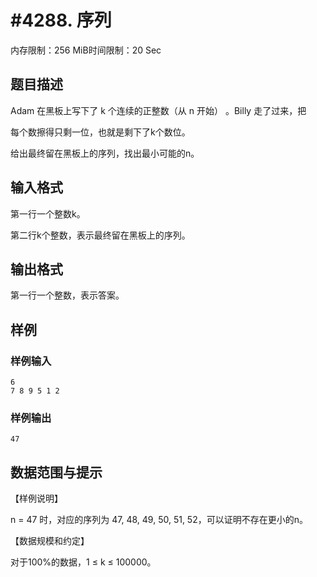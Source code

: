# #4288. 序列

内存限制：256 MiB时间限制：20 Sec

## 题目描述

Adam 在黑板上写下了 k 个连续的正整数（从 n 开始） 。Billy 走了过来，把

每个数擦得只剩一位，也就是剩下了k个数位。

给出最终留在黑板上的序列，找出最小可能的n。

## 输入格式

第一行一个整数k。

第二行k个整数，表示最终留在黑板上的序列。

## 输出格式

第一行一个整数，表示答案。

## 样例

### 样例输入

    
    6
    7 8 9 5 1 2
    

### 样例输出

    
    47
    
    

## 数据范围与提示

【样例说明】

n = 47 时，对应的序列为 47, 48, 49, 50, 51, 52，可以证明不存在更小的n。

【数据规模和约定】

对于100%的数据，1 &le; k &le; 100000。
